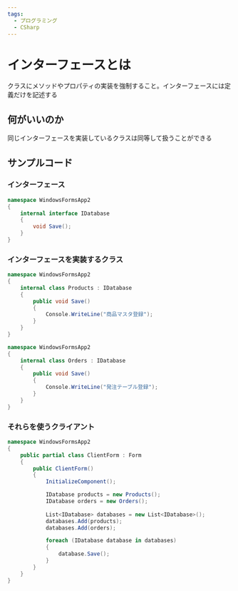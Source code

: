 ```yaml
---
tags:
  - プログラミング
  - CSharp
---
```

# インターフェースとは

クラスにメソッドやプロパティの実装を強制すること。インターフェースには定義だけを記述する

## 何がいいのか

同じインターフェースを実装しているクラスは同等して扱うことができる

## サンプルコード

### インターフェース

```c#
namespace WindowsFormsApp2
{
    internal interface IDatabase
    {
        void Save();
    }
}
```
### インターフェースを実装するクラス

```c#
namespace WindowsFormsApp2
{
    internal class Products : IDatabase
    {
        public void Save()
        {
            Console.WriteLine("商品マスタ登録");
        }
    }
}
```

```c#
namespace WindowsFormsApp2
{
    internal class Orders : IDatabase
    {
        public void Save()
        {
            Console.WriteLine("発注テーブル登録");
        }
    }
}
```
### それらを使うクライアント

```c#
namespace WindowsFormsApp2
{
    public partial class ClientForm : Form
    {
        public ClientForm()
        {
            InitializeComponent();

            IDatabase products = new Products();
            IDatabase orders = new Orders();
            
            List<IDatabase> databases = new List<IDatabase>();
            databases.Add(products);
            databases.Add(orders);

            foreach (IDatabase database in databases)
            {
                database.Save();
            }
        }
    }
}
```